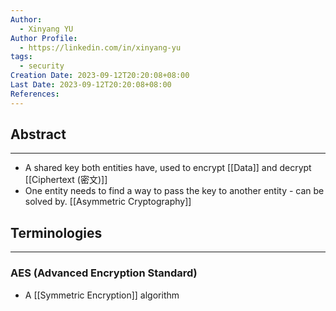 ```yaml
---
Author:
  - Xinyang YU
Author Profile:
  - https://linkedin.com/in/xinyang-yu
tags:
  - security
Creation Date: 2023-09-12T20:20:08+08:00
Last Date: 2023-09-12T20:20:08+08:00
References:
---
```


## Abstract
---
- A shared key both entities have, used to encrypt [[Data]] and decrypt [[Ciphertext (密文)]]
- One entity needs to find a way to pass the key to another entity - can be solved by. [[Asymmetric Cryptography]]



## Terminologies
---
### AES (Advanced Encryption Standard)
- A [[Symmetric Encryption]] algorithm